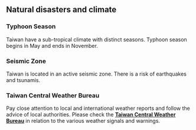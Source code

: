 ## Natural disasters and climate

### **Typhoon Season**

Taiwan have a sub-tropical climate with distinct seasons. Typhoon season begins in May and ends in November.

### **Seismic Zone**

Taiwan is located in an active seismic zone. There is a risk of earthquakes and tsunamis.

### **Taiwan Central Weather Bureau**

Pay close attention to local and international weather reports and follow the advice of local authorities. Please check the [**Taiwan Central Weather Bureau**](https://www.cwb.gov.tw/eng/) in relation to the various weather signals and warnings.